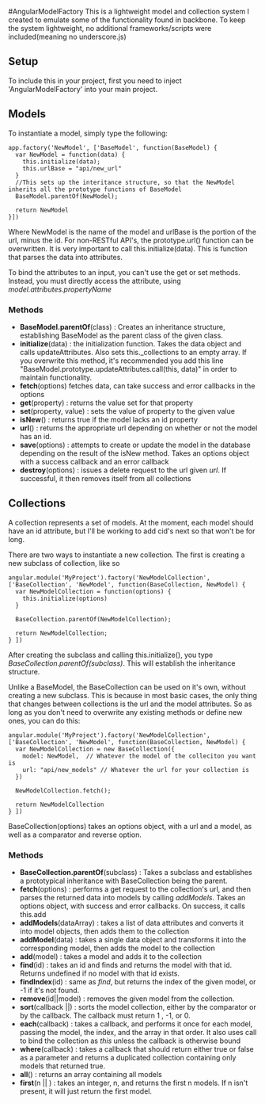 #AngularModelFactory
This is a lightweight model and collection system I created to emulate some of the functionality found in backbone. To keep the system lightweight, no additional frameworks/scripts were included(meaning no underscore.js)


## Setup
To include this in your project, first you need to inject 'AngularModelFactory' into your main project.


## Models
To instantiate a model, simply type the following:

```
app.factory('NewModel', ['BaseModel', function(BaseModel) {
  var NewModel = function(data) {
    this.initialize(data);
    this.urlBase = "api/new_url"
  }
  //This sets up the interitance structure, so that the NewModel inherits all the prototype functions of BaseModel
  BaseModel.parentOf(NewModel);

  return NewModel
}])

```
Where NewModel is the name of the model and urlBase is the portion of the url, minus the id.  For non-RESTful API's, the prototype.url() function can be overwritten. It is very important to call this.initialize(data). This is function that parses the data into attributes.  

To bind the attributes to an input, you can't use the get or set methods. Instead, you must directly access the attribute, using _model.attributes.propertyName_

### Methods

+ **BaseModel.parentOf**(class) : Creates an inheritance structure, establishing BaseModel as the parent class of the given class.
+ **initialize**(data) : the initialization function. Takes the data object and calls updateAttributes. Also sets this.\_collections to an empty array. If you overwrite this method, it's recommended you add this line "BaseModel.prototype.updateAttributes.call(this, data)" in order to maintain functionality.
+ **fetch**(options) fetches data, can take success and error callbacks in the options
+ **get**(property) : returns the value set for that property
+ **set**(property, value) : sets the value of property to the given value
+ **isNew**() : returns true if the model lacks an id property
+ **url**() : returns the appropriate url depending on whether or not the model has an id.
+ **save**(options) : attempts to create or update the model in the database depending on the result of the isNew method. Takes an options object with a success callback and an error callback
+ **destroy**(options) : issues a delete request to the url given _url_. If successful, it then removes itself from all collections


## Collections
  A collection represents a set of models. At the moment, each model should have an id attribute, but I'll be working to add cid's next so that won't be for long.

  There are two ways to instantiate a new collection. The first is creating a new subclass of collection, like so
  ```
  angular.module('MyProject').factory('NewModelCollection', ['BaseCollection', 'NewModel', function(BaseCollection, NewModel) {
    var NewModelCollection = function(options) {
      this.initialize(options)
    }

    BaseCollection.parentOf(NewModelCollection);

    return NewModelCollection;
  } ])

  ```
  After creating the subclass and calling this.initialize(), you type _BaseCollection.parentOf(subclass)_. This will establish the inheritance structure.

   Unlike a BaseModel, the BaseCollection can be used on it's own, without creating a new subclass. This is because in most basic cases, the only thing that changes between collections is the url and the model attributes. So as long as you don't need to overwrite any existing methods or define new ones, you can do this:

   ```
   angular.module('MyProject').factory('NewModelCollection', ['BaseCollection', 'NewModel', function(BaseCollection, NewModel) {
     var NewModelCollection = new BaseCollection({
       model: NewModel,  // Whatever the model of the colleciton you want is
       url: "api/new_models" // Whatever the url for your collection is
     })

     NewModelCollection.fetch();

     return NewModelCollection
   } ])
   ```

   BaseCollection(options) takes an options object, with a url and a model, as well as a comparator and reverse option.


### Methods
+ **BaseCollection.parentOf**(subclass) : Takes a subclass and establishes a prototypical inheritance with BaseCollection being the parent.
+ **fetch**(options) : performs a get request to the collection's url, and then parses the returned data into models by calling _addModels_. Takes an options object, with success and error callbacks. On success, it calls this.add
+ **addModels**(dataArray) : takes a list of data attributes and converts it into model objects, then adds them to the collection
+ **addModel**(data) : takes a single data object and transforms it into the corresponding model, then adds the model to the collection
+ **add**(model) : takes a model and adds it to the collection
+ **find**(id) : takes an id and finds and returns the model with that id. Returns undefined if no model with that id exists.
+ **findIndex**(id) : same as _find_, but returns the index of the given model, or -1 if it's not found.
+ **remove**(id||model) : removes the given model from the collection.
+ **sort**(callback ||) : sorts the model collection, either by the comparator or by the callback. The callback must return 1 , -1, or 0.
+ **each**(callback) : takes a callback, and performs it once for each model, passing the model, the index, and the array in that order. It also uses call to bind the collection as _this_ unless the callback is otherwise bound
+ **where**(callback) : takes a callback that should return either true or false as a parameter and returns a duplicated collection containing only models that returned true.
+ **all**() : returns an array containing all models
+ **first**(n || ) : takes an integer, n, and returns the first n models. If n isn't present, it will just return the first model.
